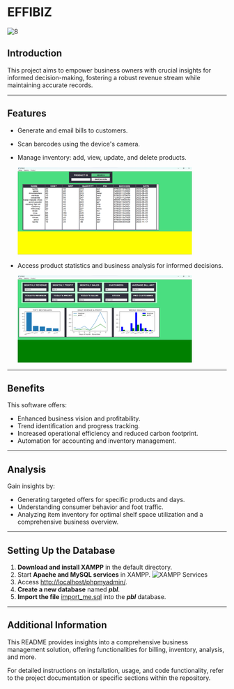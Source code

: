 # EFFIBIZ

![8](https://github.com/ArunAK111/EFFIBIZ/assets/117448626/98a15685-c5e7-4bd1-ade9-69ca9d20413d)

## Introduction
This project aims to empower business owners with crucial insights for informed decision-making, fostering a robust revenue stream while maintaining accurate records.

---

## Features
- Generate and email bills to customers.
- Scan barcodes using the device's camera.
- Manage inventory: add, view, update, and delete products.

  
  <img src="https://github.com/ArunAK111/EFFIBIZ/blob/main/Images/7.png" width="400" height="200" />
- Access product statistics and business analysis for informed decisions.

  <img src="https://github.com/ArunAK111/EFFIBIZ/blob/main/Images/3.png" width="400" height="200" />

---

## Benefits
This software offers:
- Enhanced business vision and profitability.
- Trend identification and progress tracking.
- Increased operational efficiency and reduced carbon footprint.
- Automation for accounting and inventory management.

---

## Analysis
Gain insights by:
- Generating targeted offers for specific products and days.
- Understanding consumer behavior and foot traffic.
- Analyzing item inventory for optimal shelf space utilization and a comprehensive business overview.

---

## Setting Up the Database
1. **Download and install XAMPP** in the default directory.
2. Start **Apache and MySQL services** in XAMPP.
   ![XAMPP Services](https://user-images.githubusercontent.com/101919460/177002963-a72068a3-9b37-4d1e-a549-3708b3524ae8.png)
3. Access [http://localhost/phpmyadmin/](http://localhost/phpmyadmin/).
4. **Create a new database** named **_pbl_**.
5. **Import the file** [import_me.sql](https://github.com/sukhmani1303/Billing-and-Business-Management/blob/main/db/import_me.sql) into the **_pbl_** database.

---

## Additional Information
This README provides insights into a comprehensive business management solution, offering functionalities for billing, inventory, analysis, and more.

For detailed instructions on installation, usage, and code functionality, refer to the project documentation or specific sections within the repository.

